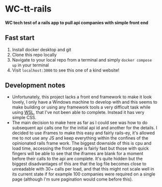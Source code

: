 # WC-tt-rails
#### WC tech test of a rails app to pull api companies with simple front end 

## Fast start

1. Install docker desktop and git
2. Clone this repo locally
3. Navigate to your local repo from a terminal and simply `docker compose up` in your terminal 
4. Visit `localhost:3000` to see this one of a kind website!

## Development notes
 - Unfortunately, this project lacks a front end framework to make it look lovely, I only have a Windows machine to 
develop with and this seems to make building or using any framework tools a very difficult task while using [WSL](https://learn.microsoft.com/en-us/windows/wsl/install), that I've not been able 
to complete. Instead it has very simple CSS.
 - The main decision to make here as far as I could see was how to do subsequent api calls one for the initial api id and 
another for the details. I decided to use iframes to make this easy and fairly rails-ey, it's allowed me to not use any JS
and keep everything within the confines of the opinionated rails frame work. The biggest downside of this is cpu and load time,
accessing the front page is fairly fast but those with quick fingers will be able to see that the iframes are blank for
a moment before their calls to the api are complete. It's quite hidden but the biggest disadvantages of this are that 
the log file becomes close to unreadable with 30+ calls per load, and that this might not scale well in its current state 
if for example 100 companies were required on a single page (although I'm sure pagination would come before this).